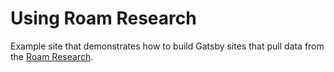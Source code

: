 # Using Roam Research

<!-- https://using-contentful.netlify.com -->

Example site that demonstrates how to build Gatsby sites that pull data from the
[Roam Research](https://roamresearch.com/).
